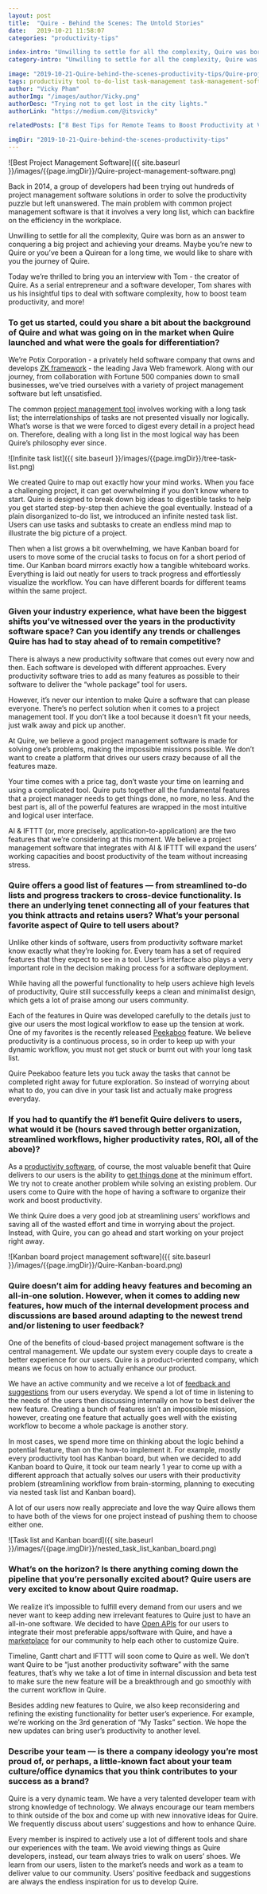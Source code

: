 ```yaml
---
layout: post
title:  "Quire - Behind the Scenes: The Untold Stories"
date:   2019-10-21 11:58:07
categories: "productivity-tips"

index-intro: "Unwilling to settle for all the complexity, Quire was born as an answer to conquering a big project and achieving your dreams. Maybe you’re new to Quire or you’ve been a Quirean for a long time, we would like to share with you the journey of Quire. Today we’re thrilled to bring you an interview with Tom - the creator of Quire.  As a serial entrepreneur and a software developer, Tom shares with us his insightful tips to deal with software complexity, how to boost team productivity, and more!"
category-intro: "Unwilling to settle for all the complexity, Quire was born as an answer to conquering a big project and achieving your dreams. Maybe you’re new to Quire or you’ve been a Quirean for a long time, we would like to share with you the journey of Quire."

image: "2019-10-21-Quire-behind-the-scenes-productivity-tips/Quire-project-management-software.png"
tags: productivity tool to-do-list task-management task-management-software project-management-software Quire Kanban-board
author: "Vicky Pham"
authorImg: "/images/author/Vicky.png"
authorDesc: "Trying not to get lost in the city lights."
authorLink: "https://medium.com/@itsvicky"

relatedPosts: ["8 Best Tips for Remote Teams to Boost Productivity at Virtual Office", "Busy vs. Productive: 5 Tips to Improve Time Management Skills for Project Managers", "3 Proven Tips on How to Run Effective Meetings with a Digital To Do List"]

imgDir: "2019-10-21-Quire-behind-the-scenes-productivity-tips"
---
```


![Best Project Management Software]({{ site.baseurl }}/images/{{page.imgDir}}/Quire-project-management-software.png)

Back in 2014, a group of developers had been trying out hundreds of project management software solutions in order to solve the productivity puzzle but left unanswered. The main problem with common project management software is that it involves a very long list, which can backfire on the efficiency in the workplace. 

Unwilling to settle for all the complexity, Quire was born as an answer to conquering a big project and achieving your dreams. Maybe you’re new to Quire or you’ve been a Quirean for a long time, we would like to share with you the journey of Quire.

Today we’re thrilled to bring you an interview with Tom - the creator of Quire.  As a serial entrepreneur and a software developer, Tom shares with us his insightful tips to deal with software complexity, how to boost team productivity, and more!

### <div style="margin-bottom: 1em;"> To get us started, could you share a bit about the background of Quire and what was going on in the market when Quire launched and what were the goals for differentiation? </div>

We’re Potix Corporation - a privately held software company that owns and develops [ZK framework](https://www.zkoss.org) - the leading Java Web framework.  Along with our journey, from collaboration with Fortune 500 companies down to small businesses, we’ve tried ourselves with a variety of project management software but left unsatisfied. 

The common [project management tool](https://quire.io/compare/best-project-management-software-reviews-comparisons) involves working with a long task list; the interrelationships of tasks are not presented visually nor logically. What’s worse is that we were forced to digest every detail in a project head on.  Therefore, dealing with a long list in the most logical way has been Quire’s philosophy ever since.

![Infinite task list]({{ site.baseurl }}/images/{{page.imgDir}}/tree-task-list.png)

We created Quire to map out exactly how your mind works. When you face a challenging project, it can get overwhelming if you don’t know where to start. Quire is designed to break down big ideas to digestible tasks to help you get started step-by-step then achieve the goal eventually. Instead of a plain disorganized to-do list, we introduced an infinite nested task list. Users can use tasks and subtasks to create an endless mind map to illustrate the big picture of a project. 

Then when a list grows a bit overwhelming,  we have Kanban board for users to move some of the crucial tasks to focus on for a short period of time. Our Kanban board mirrors exactly how a tangible whiteboard works. Everything is laid out neatly for users to track progress and effortlessly visualize the workflow. You can have different boards for different teams within the same project. 

### <div style="margin-bottom: 1em;"> Given your industry experience, what have been the biggest shifts you’ve witnessed over the years in the productivity software space? Can you identify any trends or challenges Quire has had to stay ahead of to remain competitive? </div>

There is always a new productivity software that comes out every now and then. Each software is developed with different approaches. Every productivity software tries to add as many features as possible to their software to deliver the “whole package” tool for users. 

However, it’s never our intention to make Quire a software that can please everyone. There’s no perfect solution when it comes to a project management tool. If you don’t like a tool because it doesn’t fit your needs, just walk away and pick up another.

At Quire, we believe a good project management software is made for solving one’s problems, making the impossible missions possible. We don’t want to create a platform that drives our users crazy because of all the features maze. 

Your time comes with a price tag, don’t waste your time on learning and using a complicated tool. Quire puts together all the fundamental features that a project manager needs to get things done, no more, no less. And the best part is, all of the powerful features are wrapped in the most intuitive and logical user interface.

AI & IFTTT (or, more precisely, application-to-application) are the two features that we’re considering at this moment. We believe a project management software that integrates with AI & IFTTT will expand the users’ working capacities and boost productivity of the team without increasing stress. 

### <div style="margin-bottom: 1em;"> Quire offers a good list of features — from streamlined to-do lists and progress trackers to cross-device functionality. Is there an underlying tenet connecting all of your features that you think attracts and retains users? What’s your personal favorite aspect of Quire to tell users about? </div>

Unlike other kinds of software, users from productivity software market know exactly what they’re looking for. Every team has a set of required features that they expect to see in a tool. User’s interface also plays a very important role in the decision making process for a software deployment. 

While having all the powerful functionality to help users achieve high levels of productivity,  Quire still successfully keeps a clean and minimalist design, which gets a lot of praise among our users community. 

Each of the features in Quire was developed carefully to the details just to give our users the most logical workflow to ease up the tension at work. One of my favorites is the recently released [Peekaboo](https://quire.io/blog/p/Quire-Peekaboo-and-GTD-Methodology.html) feature. We believe productivity is a continuous process, so in order to keep up with your dynamic workflow, you must not get stuck or burnt out with your long task list. 

Quire Peekaboo feature lets you tuck away the tasks that cannot be completed right away for future exploration. So instead of worrying about what to do, you can dive in your task list and actually make progress everyday.

### <div style="margin-bottom: 1em;">  If you had to quantify the #1 benefit Quire delivers to users, what would it be (hours saved through better organization, streamlined workflows, higher productivity rates, ROI, all of the above)? </div>

As a [productivity software](https://quire.io/compare/best-productivity-apps), of course, the most valuable benefit that Quire delivers to our users is the ability to [get things done](https://quire.io/blog/p/Setup-GTD-Method-in-Quire.html) at the minimum effort. We try not to create another problem while solving an existing problem. Our users come to Quire with the hope of having a software to organize their work and boost productivity. 

We think Quire does a very good job at streamlining users’ workflows and saving all of the wasted effort and time in worrying about the project. Instead, with Quire, you can go ahead and start working on your project right away.

![Kanban board project management software]({{ site.baseurl }}/images/{{page.imgDir}}/Quire-Kanban-board.png)

### <div style="margin-bottom: 1em;"> Quire doesn’t aim for adding heavy features and becoming an all-in-one solution. However, when it comes to adding new features, how much of the internal development process and discussions are based around adapting to the newest trend and/or listening to user feedback? </div>

One of the benefits of cloud-based project management software is the central management. We update our system every couple days to create a better experience for our users. Quire is a product-oriented company, which means we focus on how to actually enhance our product. 

We have an active community and we receive a lot of [feedback and suggestions](https://quire.io/w/Quire_Feedbacks/) from our users everyday. We spend a lot of time in listening to the needs of the users then discussing internally on how to best deliver the new feature. Creating a bunch of features isn’t an impossible mission, however, creating one feature that actually goes well with the existing workflow to become a whole package is another story. 

In most cases, we spend more time on thinking about the logic behind a potential feature, than on the how-to implement it.  For example, mostly every productivity tool has Kanban board, but when we decided to add Kanban board to Quire, it took our team nearly 1 year to come up with a different approach that actually solves our users with their productivity problem (streamlining workflow from brain-storming, planning to executing via nested task list and Kanban board).

A lot of our users now really appreciate and love the way Quire allows them to have both of the views for one project instead of pushing them to choose either one.  

![Task list and Kanban board]({{ site.baseurl }}/images/{{page.imgDir}}/nested_task_list_kanban_board.png)

### <div style="margin-bottom: 1em;"> What’s on the horizon? Is there anything coming down the pipeline that you’re personally excited about? Quire users are very excited to know about Quire roadmap. </div>

We realize it’s impossible to fulfill every demand from our users and we never want to keep adding new irrelevant features to Quire just to have an all-in-one software. We decided to have [Open APIs](https://quire.io/dev) for our users to integrate their most preferable apps/software with Quire, and have a [marketplace](https://quire.io/apps) for our community to help each other to customize Quire.

Timeline, Gantt chart and IFTTT will soon come to Quire as well. We don’t want Quire to be “just another productivity software” with the same features, that’s why we take a lot of time in internal discussion and beta test to make sure the new feature will be a breakthrough and go smoothly with the current workflow in Quire.

Besides adding new features to Quire, we also keep reconsidering and refining the existing functionality for better user’s experience. For example, we’re working on the 3rd generation of “My Tasks” section. We hope the new updates can bring user’s productivity to another level.

### <div style="margin-bottom: 1em;"> Describe your team — is there a company ideology you’re most proud of, or perhaps, a little-known fact about your team culture/office dynamics that you think contributes to your success as a brand? </div>

Quire is a very dynamic team. We have a very talented developer team with strong knowledge of technology. We always encourage our team members to think outside of the box and come up with new innovative ideas for Quire. We frequently discuss about users’ suggestions and how to enhance Quire. 

Every member is inspired to actively use a lot of different tools and share our experiences with the team. We avoid viewing things as Quire developers, instead, our team always tries to walk on users’ shoes. We learn from our users, listen to the market’s needs and work as a team to deliver value to our community. Users’ positive feedback and suggestions are always the endless inspiration for us to develop Quire.



[jekyll]:      http://jekyllrb.com
[jekyll-gh]:   https://github.com/jekyll/jekyll
[jekyll-help]: https://github.com/jekyll/jekyll-help